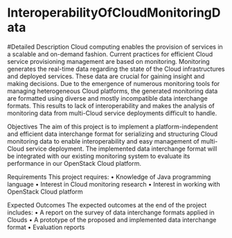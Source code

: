 # InteroperabilityOfCloudMonitoringData


#Detailed Description
Cloud computing enables the provision of services in a scalable and on-demand fashion. Current practices for efficient Cloud service provisioning management are based on monitoring. Monitoring generates the real-time data regarding the state of the Cloud infrastructures and deployed services. These data are crucial for gaining insight and making decisions. Due to the emergence of numerous monitoring tools for managing heterogeneous Cloud platforms, the generated monitoring data are formatted using diverse and mostly incompatible data interchange formats. This results to lack of interoperability and makes the analysis of monitoring data from multi-Cloud service deployments difficult to handle.

Objectives The aim of this project is to implement a platform-independent and efficient data interchange format for serializing and structuring Cloud monitoring data to enable interoperability and easy management of multi-Cloud service deployment. The implemented data interchange format will be integrated with our existing monitoring system to evaluate its performance in our OpenStack Cloud platform.

Requirements This project requires: •	Knowledge of Java programming language •	Interest in Cloud monitoring research •	Interest in working with OpenStack Cloud platform

Expected Outcomes The expected outcomes at the end of the project includes: •	A report on the survey of data interchange formats applied in Clouds •	A prototype of the proposed and implemented data interchange format •	Evaluation reports
